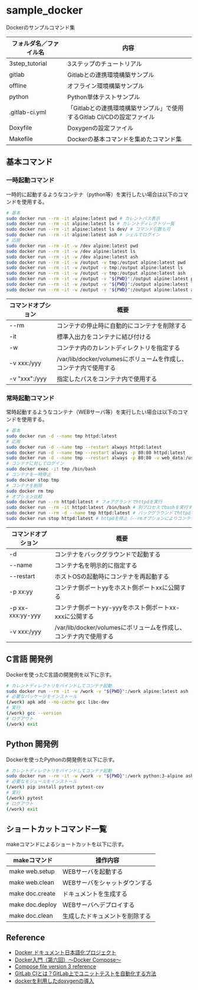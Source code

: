 # sample_docker
Dockerのサンプルコマンド集


| フォルダ名／ファイル名 | 内容 |
| --- | --- |
| 3step_tutorial | 3ステップのチュートリアル |
| gitlab | Gitlabとの連携環境構築サンプル |
| offline | オフライン環境構築サンプル |
| python | Python単体テストサンプル |
| .gitlab-ci.yml | 「Gitlabとの連携環境構築サンプル」で使用するGitlab CI/CDの設定ファイル |
| Doxyfile | Doxygenの設定ファイル |
| Makefile | Dockerの基本コマンドを集めたコマンド集 |

## 基本コマンド

### 一時起動コマンド

一時的に起動するようなコンテナ（python等）を実行したい場合は以下のコマンドを使用する。

``` bash
# 基本
sudo docker run --rm -it alpine:latest pwd # カレントパス表示
sudo docker run --rm -it alpine:latest ls # カレントディレクトリ一覧
sudo docker run --rm -it alpine:latest ls dev/ # コマンド引数も可
sudo docker run --rm -it alpine:latest ash # シェルでログイン
# 応用
sudo docker run --rm -it -w /dev alpine:latest pwd
sudo docker run --rm -it -w /dev alpine:latest ls
sudo docker run --rm -it -w /dev alpine:latest ash
sudo docker run --rm -it -w /output -v tmp:/output alpine:latest pwd
sudo docker run --rm -it -w /output -v tmp:/output alpine:latest ls
sudo docker run --rm -it -w /output -v tmp:/output alpine:latest ash
sudo docker run --rm -it -w /output -v "${PWD}":/output alpine:latest pwd
sudo docker run --rm -it -w /output -v "${PWD}":/output alpine:latest ls
sudo docker run --rm -it -w /output -v "${PWD}":/output alpine:latest ash
```

| コマンドオプション | 概要 |
| --- | --- |
| --rm | コンテナの停止時に自動的にコンテナを削除する |
| -it | 標準入出力をコンテナに結び付ける |
| -w | コンテナ内のカレントディレクトリを指定する |
| -v xxx:/yyy | /var/lib/docker/volumesにボリュームを作成し、コンテナ内で使用する |
| -v "xxx":/yyy | 指定したパスをコンテナ内で使用する |

### 常時起動コマンド

常時起動するようなコンテナ（WEBサーバ等）を実行したい場合は以下のコマンドを使用する。

``` bash
# 基本
sudo docker run -d --name tmp httpd:latest
# 応用
sudo docker run -d --name tmp --restart always httpd:latest
sudo docker run -d --name tmp --restart always -p 80:80 httpd:latest
sudo docker run -d --name tmp --restart always -p 80:80 -v web_data:/usr/local/apache2/htdocs httpd:latest
# コンテナに対してログイン
sudo docker exec -it tmp /bin/bash
# コンテナを一時停止
sudo docker stop tmp
# コンテナを削除
sudo docker rm tmp
# オプション比較
sudo docker run --rm httpd:latest # フォアグランドでhttpdを実行
sudo docker run --rm -it httpd:latest /bin/bash # 別プロセスでbashを実行する
sudo docker run --rm -d --name tmp httpd:latest # バックグラウンドでhttpdを実行
sudo docker run stop httpd:latest # httpdを停止（--rmオプションによりコンテナは削除）
```

| コマンドオプション | 概要 |
| --- | --- |
| -d | コンテナをバックグラウンドで起動する |
| --name | コンテナ名を明示的に指定する |
| --restart | ホストOSの起動時にコンテナを再起動する |
| -p xx:yy | コンテナ側ポートyyをホスト側ポートxxに公開する |
| -p xx-xxx:yy-yyy | コンテナ側ポートyy-yyyをホスト側ポートxx-xxxに公開する |
| -v xxx:/yyy | /var/lib/docker/volumesにボリュームを作成し、コンテナ内で使用する |

## C言語 開発例

Dockerを使ったC言語の開発例を以下に示す。

``` bash
# カレントディレクトリをバインドしてコンテナ起動
sudo docker run --rm -it -w /work -v "${PWD}":/work alpine:latest ash
# 必要なパッケージをインストール
(/work) apk add --no-cache gcc libc-dev
# 実行
(/work) gcc --version
# ログアウト
(/work) exit
```

## Python 開発例

Dockerを使ったPythonの開発例を以下に示す。

``` bash
# カレントディレクトリをバインドしてコンテナ起動
sudo docker run --rm -it -w /work -v "${PWD}":/work python:3-alpine ash
# 必要なモジュールをインストール
(/work) pip install pytest pytest-cov
# 実行
(/work) pytest
# ログアウト
(/work) exit
```


## ショートカットコマンド一覧

makeコマンドによるショートカットを以下に示す。

| makeコマンド | 操作内容 |
| --- | --- |
| make web.setup | WEBサーバを起動する |
| make web.clean | WEBサーバをシャットダウンする |
| make doc.create | ドキュメントを生成する |
| make doc.deploy | WEBサーバへデプロイする |
| make doc.clean | 生成したドキュメントを削除する |

## Reference

* [Docker ドキュメント日本語化プロジェクト](https://docs.docker.jp/)
* [Docker入門（第六回）〜Docker Compose〜](https://knowledge.sakura.ad.jp/16862/)
* [Compose file version 3 reference](https://docs.docker.com/compose/compose-file/compose-file-v3/)
* [GitLab CIとは？GitLab上でユニットテストを自動化する方法](https://techblog.nhn-techorus.com/archives/12531)
* [dockerを利用したdoxygenの導入](https://qiita.com/hyt-sasaki/items/8f8312e277d1a4815ab6)
